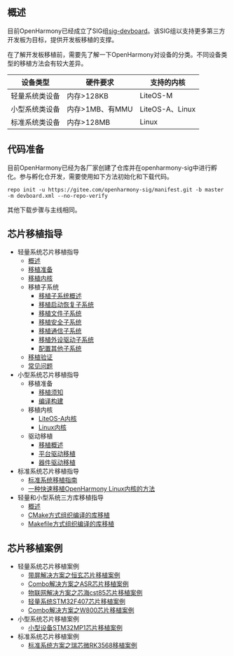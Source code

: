 ## 概述
目前OpenHarmony已经成立了SIG组[sig-devboard](https://gitee.com/openharmony/community/blob/master/sig/sig-devboard/sig_devboard_cn.md)。该SIG组以支持更多第三方开发板为目标，提供开发板移植的支撑。

在了解开发板移植前，需要先了解一下OpenHarmony对设备的分类。不同设备类型的移植方法会有较大差异。

| 设备类型    | 硬件要求        | 支持的内核          |
|---------|-------------|----------------|
| 轻量系统类设备 | 内存>128KB    | LiteOS-M       |
| 小型系统类设备 | 内存>1MB、有MMU | LiteOS-A、Linux |
| 标准系统类设备 | 内存>128MB    |  Linux       |

## 代码准备

目前OpenHarmony已经为各厂家创建了仓库并在openharmony-sig中进行孵化。参与孵化仓开发，需要使用如下方法初始化和下载代码。

```shell
repo init -u https://gitee.com/openharmony-sig/manifest.git -b master -m devboard.xml --no-repo-verify
```

其他下载步骤与主线相同。

## 芯片移植指导

- 轻量系统芯片移植指导
  - [概述](porting-minichip-overview.md)
  - [移植准备](porting-minichip-prepare.md)
  - [移植内核](porting-minichip-kernel.md)
  - 移植子系统
    - [移植子系统概述](porting-minichip-subsys-overview.md)
    - [移植启动恢复子系统](porting-minichip-subsys-startup.md)
    - [移植文件子系统](porting-minichip-subsys-filesystem.md)
    - [移植安全子系统](porting-minichip-subsys-security.md)
    - [移植通信子系统](porting-minichip-subsys-communication.md)
    - [移植外设驱动子系统](porting-minichip-subsys-driver.md)
    - [配置其他子系统](porting-minichip-subsys-others.md)
  - [移植验证](porting-minichip-verification.md)
  - [常见问题](porting-chip-faqs.md)
- 小型系统芯片移植指导
  - 移植准备
    - [移植须知](porting-smallchip-prepare-needs.md)
    - [编译构建](porting-smallchip-prepare-building.md)
  - 移植内核
    - [LiteOS-A内核](porting-smallchip-kernel-a.md)
    - [Linux内核](porting-smallchip-kernel-linux.md)
  - 驱动移植
    - [移植概述](porting-smallchip-driver-overview.md)
    - [平台驱动移植](porting-smallchip-driver-plat.md)
    - [器件驱动移植](porting-smallchip-driver-oom.md)
- 标准系统芯片移植指导
  - [标准系统移植指南](standard-system-porting-guide.md)
  - [一种快速移植OpenHarmony Linux内核的方法](porting-linux-kernel.md)
- 轻量和小型系统三方库移植指导
  - [概述](porting-thirdparty-overview.md)
  - [CMake方式组织编译的库移植](porting-thirdparty-cmake.md)
  - [Makefile方式组织编译的库移植](porting-thirdparty-makefile.md)

## 芯片移植案例

- 轻量系统芯片移植案例
    - [带屏解决方案之恒玄芯片移植案例](porting-bes2600w-on-minisystem-display-demo.md)
    - [Combo解决方案之ASR芯片移植案例](porting-asr582x-combo-demo.md)
    - [物联网解决方案之芯海cst85芯片移植案例](porting-cst85f01-combo-demo.md)
    - [轻量系统STM32F407芯片移植案例](porting-stm32f407-on-minisystem-eth.md)
    - [Combo解决方案之W800芯片移植案例](porting-w800-combo-demo.md)
- 小型系统芯片移植案例
    - [小型设备STM32MP1芯片移植案例](porting-stm32mp15xx-on-smallsystem.md)
- 标准系统芯片移植案例
    - [标准系统方案之瑞芯微RK3568移植案例](porting-dayu200-on_standard-demo.md)
